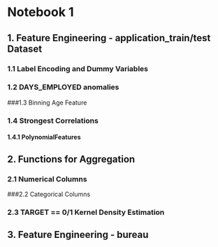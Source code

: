 # Notebook 1
## 1. Feature Engineering - application_train/test Dataset
### 1.1 Label Encoding and Dummy Variables
### 1.2 DAYS_EMPLOYED anomalies
###1.3 Binning Age Feature
### 1.4 Strongest Correlations
#### 1.4.1 PolynomialFeatures
## 2. Functions for Aggregation
### 2.1 Numerical Columns
###2.2 Categorical Columns
### 2.3 TARGET == 0/1 Kernel Density Estimation
## 3. Feature Engineering - bureau
